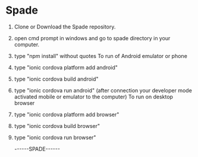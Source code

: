 # Spade
1. Clone or Download the Spade repository.
2. open cmd prompt in windows and go to spade directory in your computer.
3. type "npm install" without quotes
   To run of Android emulator or phone
4. type "ionic cordova platform add android" 
5. type "ionic cordova build android"
6. type "ionic cordova run android" (after connection your developer mode activated mobile or emulator to the computer)
    To run on desktop browser
4. type "ionic cordova platform add browser" 
5. type "ionic cordova build browser"
6. type "ionic cordova run browser"
     
     
     ------SPADE------

